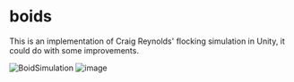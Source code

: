 # boids
This is an implementation of Craig Reynolds' flocking simulation in Unity, it could do with some improvements.

![BoidSimulation](https://github.com/user-attachments/assets/c0157811-84a8-4fea-996f-5b9415f4286e)
![image](https://github.com/user-attachments/assets/0817cf76-de91-4b2b-9484-b313a013a830)
